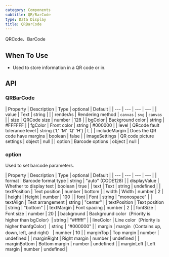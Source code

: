 ```yaml
---
category: Components
subtitle: QR/BarCode
type: Data Display
title: QRBarCode
---
```


QRCode、BarCode

## When To Use

- Used to store information in a QR code or in.

## API

### QRBarCode

| Property | Description | Type | optional | Default |
| --- | --- | --- | --- |
| value | Text | string |  |
| renderAs | Rendering method | `canvas` \| `svg` | `canvas` |
| size | QRCode size | number | 128 |
| bgColor | Background color | string | #FFFFFF |
| fgColor | Front color | string | #000000 |
| level | QRcode fault tolerance level | string  ('L' 'M' 'Q' 'H') | L |
| includeMargin | Does the QR code have margins | boolean | false |
| imageSettings | QR code picture settings | object | null |
| option | Barcode options | object | null |

### option

Used to set barcode parameters.

| Property | Description | Type | optional | Default |
| --- | --- | --- | --- |
| format | Barcode format type | string | "auto" (CODE128) |
| displayValue | Whether to display text | boolean | true |
| text | Text | string | undefined |
| textPosition | Text position | number | bottom |
| width | Width | number | 2 | 
| height | Height | number | 100 |
| font | Font | string | "monospace" |
| textAlign | Text arrangement | string | "center" |
| textPosition | Text position |	string | "bottom" |
| textMargin | Font spacing | number | 2 |
| fontSize | Font size | number | 20 |
| background | Background color（Priority is higher than bgColor）| string | "#ffffff" |
| lineColor | Line color（Priority is higher thanfgColor）| string | "#000000" |
| margin | margin（Contains up, down, left, and right） | number | 10	|
| marginTop | Top margin | number | undefined |
| marginRight | Right margin | number | undefined |
| marginBottom | Bottom margin | number | undefined |
| marginLeft | Left margin | number | undefined |

